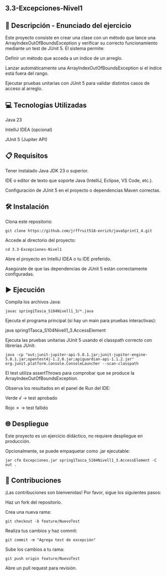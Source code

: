 ## 3.3-Excepciones-Nivel1

## 📄 Descripción - Enunciado del ejercicio

Este proyecto consiste en crear una clase con un método que lance una ArrayIndexOutOfBoundsException y verificar su
correcto funcionamiento mediante un test de JUnit 5.
El sistema permite:

Definir un método que acceda a un índice de un arreglo.

Lanzar automáticamente una ArrayIndexOutOfBoundsException si el índice está fuera del rango.

Ejecutar pruebas unitarias con JUnit 5 para validar distintos casos de acceso al arreglo.

## 💻 Tecnologías Utilizadas

Java 23

IntelliJ IDEA (opcional)

JUnit 5 (Jupiter API)

## 📋 Requisitos

Tener instalado Java JDK 23 o superior.

IDE o editor de texto que soporte Java (IntelliJ, Eclipse, VS Code, etc.).

Configuración de JUnit 5 en el proyecto o dependencias Maven correctas.

## 🛠️ Instalación

Clona este repositorio:

```
git clone https://github.com/jrffruit518-enrich/javaSprint1_4.git
```

Accede al directorio del proyecto:

```
cd 3.3-Excepciones-Nivel1
```

Abre el proyecto en IntelliJ IDEA o tu IDE preferido.

Asegúrate de que las dependencias de JUnit 5 están correctamente configuradas.

## ▶️ Ejecución

Compila los archivos Java:

```
javac spring1Tasca_S104Nivell1_3/*.java
```

Ejecuta el programa principal (si hay un main para pruebas interactivas):

java spring1Tasca_S104Nivell1_3.AccessElement

Ejecuta las pruebas unitarias JUnit 5 usando el classpath correcto con librerías JUnit:

```
java -cp "out;junit-jupiter-api-5.8.1.jar;junit-jupiter-engine-5.8.1.jar;opentest4j-1.2.0.jar;apiguardian-api-1.1.2.jar" org.junit.platform.console.ConsoleLauncher --scan-classpath
```

El test utiliza assertThrows para comprobar que se produce la ArrayIndexOutOfBoundsException.

Observa los resultados en el panel de Run del IDE:

Verde √ → test aprobado

Rojo ✗ → test fallido

## 🌐 Despliegue

Este proyecto es un ejercicio didáctico, no requiere despliegue en producción.

Opcionalmente, se puede empaquetar como .jar ejecutable:

```
jar cfe Excepciones.jar spring1Tasca_S104Nivell1_3.AccessElement -C out .
```

## 🤝 Contribuciones

¡Las contribuciones son bienvenidas! Por favor, sigue los siguientes pasos:

Haz un fork del repositorio.

Crea una nueva rama:

```
git checkout -b feature/NuevoTest
```

Realiza tus cambios y haz commit:

```
git commit -m "Agrega test de excepción"
```

Sube los cambios a tu rama:

```
git push origin feature/NuevoTest
```

Abre un pull request para revisión.